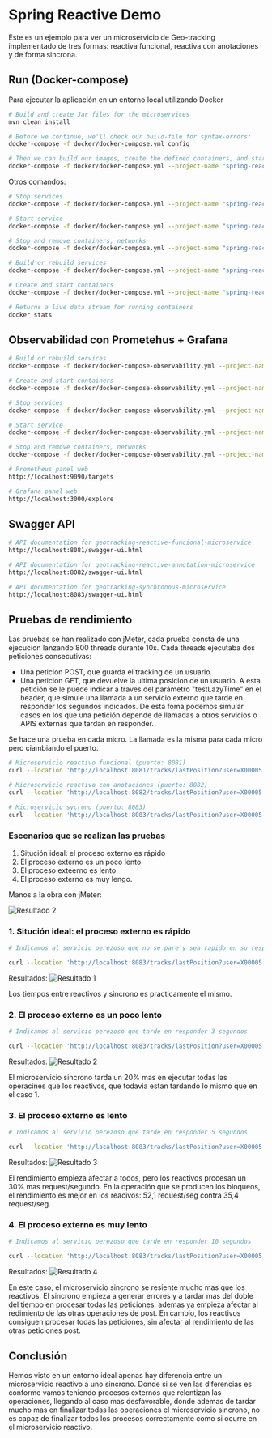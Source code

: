 # Spring Reactive Demo

Este es un ejemplo para ver un microservicio de Geo-tracking implementado de tres formas: reactiva funcional, reactiva con anotaciones y de forma sincrona.

## Run (Docker-compose)

Para ejecutar la aplicación en un entorno local utilizando Docker

```bash
# Build and create Jar files for the microservices
mvn clean install 

# Before we continue, we'll check our build-file for syntax-errors:
docker-compose -f docker/docker-compose.yml config

# Then we can build our images, create the defined containers, and start it in one command:
docker-compose -f docker/docker-compose.yml --project-name "spring-reactive-demo" up --build -d
```


Otros comandos:

```bash
# Stop services
docker-compose -f docker/docker-compose.yml --project-name "spring-reactive-demo" stop

# Start service
docker-compose -f docker/docker-compose.yml --project-name "spring-reactive-demo" start

# Stop and remove containers, networks
docker-compose -f docker/docker-compose.yml --project-name "spring-reactive-demo" down

# Build or rebuild services
docker-compose -f docker/docker-compose.yml --project-name "spring-reactive-demo" build

# Create and start containers
docker-compose -f docker/docker-compose.yml --project-name "spring-reactive-demo" up -d

# Returns a live data stream for running containers
docker stats
```

## Observabilidad con Prometehus + Grafana

```bash
# Build or rebuild services
docker-compose -f docker/docker-compose-observability.yml --project-name "spring-reactive-demo" build

# Create and start containers
docker-compose -f docker/docker-compose-observability.yml --project-name "spring-reactive-demo" up -d

# Stop services
docker-compose -f docker/docker-compose-observability.yml --project-name "spring-reactive-demo" stop

# Start service
docker-compose -f docker/docker-compose-observability.yml --project-name "spring-reactive-demo" start

# Stop and remove containers, networks
docker-compose -f docker/docker-compose-observability.yml --project-name "spring-reactive-demo" down

# Prometheus panel web
http://localhost:9090/targets

# Grafana panel web
http://localhost:3000/explore 
```


## Swagger API

```bash
# API documentation for geotracking-reactive-funcional-microservice
http://localhost:8081/swagger-ui.html

# API documentation for geotracking-reactive-annotation-microservice
http://localhost:8082/swagger-ui.html

# API documentation for geotracking-synchronous-microservice
http://localhost:8083/swagger-ui.html
```

## Pruebas de rendimiento

Las pruebas se han realizado con jMeter, cada prueba consta de una ejecucion lanzando 800 threads durante 10s. Cada threads ejecutaba dos peticiones consecutivas:
- Una peticion POST, que guarda el tracking de un usuario.
- Una peticion GET, que devuelve la ultima posicion de un usuario. A esta petición se le puede indicar a traves del parámetro "testLazyTime" en el header, que simule una llamada a un servicio externo que tarde en responder los segundos indicados. De esta foma podemos simular casos en los que una petición depende de llamadas a otros servicios o APIS externas que tardan en responder.

Se hace una prueba en cada micro. La llamada es la misma para cada micro pero ciambiando el puerto.

```bash
# Microservicio reactivo funcional (puerto: 8081)
curl --location 'http://localhost:8081/tracks/lastPosition?user=X00005' --header 'testLazyTime: 0'

# Microservicio reactivo con anotaciones (puerto: 8082)
curl --location 'http://localhost:8082/tracks/lastPosition?user=X00005' --header 'testLazyTime: 0'

# Microservicio sycrono (puerto: 8083)
curl --location 'http://localhost:8083/tracks/lastPosition?user=X00005' --header 'testLazyTime: 0'
```


### Escenarios que se realizan las pruebas

1. Situción ideal: el proceso externo es rápido
2. El proceso externo es un poco lento
3. El proceso exteerno es lento
4. El proceso externo es muy lengo.


Manos a la obra con jMeter:

![Resultado 2](./jmeter/results/jmeter_plan_pruebas.png)



### 1. Situción ideal: el proceso externo es rápido

```bash
# Indicamos al servicio perezoso que no se pare y sea rapido en su respuesta

curl --location 'http://localhost:8083/tracks/lastPosition?user=X00005' --header 'testLazyTime: 0'
```
Resultados: 
![Resultado 1](./jmeter/results/resultado_prueba_ideal.png)

Los tiempos entre reactivos y sincrono es practicamente el mismo.

### 2. El proceso externo es un poco lento

```bash
# Indicamos al servicio perezoso que tarde en responder 3 segundos

curl --location 'http://localhost:8083/tracks/lastPosition?user=X00005' --header 'testLazyTime: 3'
```

Resultados: 
![Resultado 2](./jmeter/results/resultado_prueba_2.png)

El microservicio sincrono tarda un 20% mas en ejecutar todas las operacines que los reactivos, que todavia estan tardando lo mismo que en el caso 1.

### 3. El proceso externo es lento

```bash
# Indicamos al servicio perezoso que tarde en responder 5 segundos

curl --location 'http://localhost:8083/tracks/lastPosition?user=X00005' --header 'testLazyTime: 5'
```

Resultados: 
![Resultado 3](./jmeter/results/resultado_prueba_3.png)

El rendimiento empieza afectar a todos, pero los reactivos procesan un 30% mas request/segundo. 
En la operación que se producen los bloqueos, el rendimiento es mejor en los reacivos: 52,1 request/seg contra 35,4 request/seg.



### 4. El proceso externo es muy lento

```bash
# Indicamos al servicio perezoso que tarde en responder 10 segundos

curl --location 'http://localhost:8083/tracks/lastPosition?user=X00005' --header 'testLazyTime: 10'
```

Resultados: 
![Resultado 4](./jmeter/results/resultado_prueba_4.png)

En este caso, el microservicio sincrono se resiente mucho mas que los reactivos. El sincrono empieza a generar errores y a tardar mas del doble del tiempo en procesar todas las peticiones, ademas ya empieza afectar al redimiento de las otras operaciones de post. En cambio, los reactivos consiguen procesar todas las peticiones, sin afectar al rendimiento de las otras peticiones post.

## Conclusión

Hemos visto en un entorno ideal apenas hay diferencia entre un microservicio reactivo a uno sincrono. Donde si se ven las diferencias es conforme vamos teniendo procesos externos que relentizan las operaciones, llegando al caso mas desfavorable, donde ademas de tardar mucho mas en finalizar todas las operaciones el microservicio sincrono, no es capaz de finalizar todos los procesos correctamente como si ocurre en el microservicio reactivo.